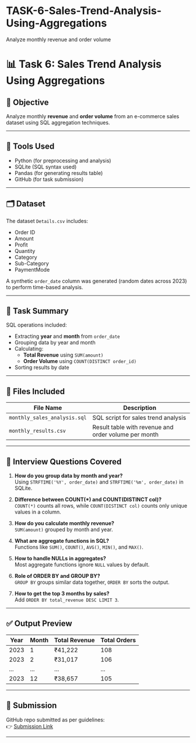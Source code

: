 # TASK-6-Sales-Trend-Analysis-Using-Aggregations
 Analyze monthly revenue and order volume
# 📊 Task 6: Sales Trend Analysis Using Aggregations

## 🎯 Objective
Analyze monthly **revenue** and **order volume** from an e-commerce sales dataset using SQL aggregation techniques.

---

## 🧰 Tools Used
- Python (for preprocessing and analysis)
- SQLite (SQL syntax used)
- Pandas (for generating results table)
- GitHub (for task submission)

---

## 🗂 Dataset
The dataset `Details.csv` includes:
- Order ID
- Amount
- Profit
- Quantity
- Category
- Sub-Category
- PaymentMode

A synthetic `order_date` column was generated (random dates across 2023) to perform time-based analysis.

---

## 📌 Task Summary

SQL operations included:

- Extracting **year** and **month** from `order_date`
- Grouping data by year and month
- Calculating:
  - **Total Revenue** using `SUM(amount)`
  - **Order Volume** using `COUNT(DISTINCT order_id)`
- Sorting results by date

---

## 🧾 Files Included

| File Name                  | Description                                      |
|---------------------------|--------------------------------------------------|
| `monthly_sales_analysis.sql` | SQL script for sales trend analysis             |
| `monthly_results.csv`        | Result table with revenue and order volume per month |

---

## 🧠 Interview Questions Covered

1. **How do you group data by month and year?**  
   Using `STRFTIME('%Y', order_date)` and `STRFTIME('%m', order_date)` in SQLite.

2. **Difference between COUNT(*) and COUNT(DISTINCT col)?**  
   `COUNT(*)` counts all rows, while `COUNT(DISTINCT col)` counts only unique values in a column.

3. **How do you calculate monthly revenue?**  
   `SUM(amount)` grouped by month and year.

4. **What are aggregate functions in SQL?**  
   Functions like `SUM()`, `COUNT()`, `AVG()`, `MIN()`, and `MAX()`.

5. **How to handle NULLs in aggregates?**  
   Most aggregate functions ignore `NULL` values by default.

6. **Role of ORDER BY and GROUP BY?**  
   `GROUP BY` groups similar data together, `ORDER BY` sorts the output.

7. **How to get the top 3 months by sales?**  
   Add `ORDER BY total_revenue DESC LIMIT 3`.

---

## ✅ Output Preview

| Year | Month | Total Revenue | Total Orders |
|------|-------|----------------|----------------|
| 2023 |   1   | ₹41,222       | 108            |
| 2023 |   2   | ₹31,017       | 106            |
| ...  |  ...  | ...           | ...            |
| 2023 |  12   | ₹38,657       | 105            |

---

## 🔗 Submission

GitHub repo submitted as per guidelines:  
👉 [Submission Link](https://forms.gle/TCRQestRQiGMqoPn8)

---
